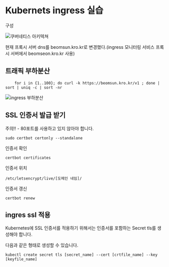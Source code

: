 # Kubernets ingress 실습

구성

![쿠버네티스 아키텍쳐](https://user-images.githubusercontent.com/68090443/192749410-9f7f99b8-01c9-4978-aac1-d3c8d82bf66d.PNG)


현재 프록시 서버 dns를 beomsun.kro.kr로 변경했다.(ingress 모니터링 서비스 프록시 서버에서 beomseon.kro.kr 사용)




## 트래픽 부하분산


        for i in {1..100}; do curl -k https://beomsun.kro.kr/v1 ; done | sort | uniq -c | sort -nr


![ingress 부하분산](https://user-images.githubusercontent.com/68090443/194597758-3dd8fe18-f2f5-416f-a460-aaf46a6fa14a.PNG)




## SSL 인증서 발급 받기

주의!! - 80포트를 사용하고 있지 않아야 합니다.


    sudo certbot certonly --standalone


인증서 확인


    certbot certificates
  
인증서 위치


    /etc/letsencrypt/live/[도메인 네임]/
  
  
인증서 갱신


    certbot renew


## ingres ssl 적용

Kubernetes에 SSL 인증서를 적용하기 위해서는 인증서를 포함하는 Secret tls를 생성해야 합니다.

다음과 같은 형태로 생성할 수 있습니다.


    kubectl create secret tls [secret_name] --cert [crtfile_name] --key [keyfile_name]
